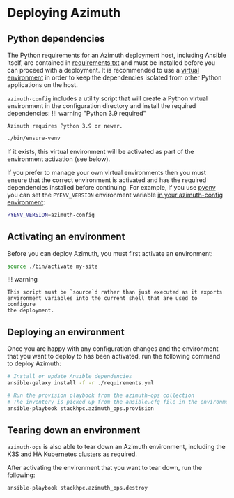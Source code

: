 # Deploying Azimuth

## Python dependencies

The Python requirements for an Azimuth deployment host, including Ansible itself,
are contained in
[requirements.txt](https://github.com/stackhpc/azimuth-config/blob/stable/requirements.txt)
and must be installed before you can proceed with a deployment. It is recommended
to use a [virtual environment](https://docs.python.org/3/library/venv.html) in order
to keep the dependencies isolated from other Python applications on the host.

`azimuth-config` includes a utility script that will create a Python virtual
environment in the configuration directory and install the required dependencies:
!!! warning  "Python 3.9 required"

    Azimuth requires Python 3.9 or newer.

```sh
./bin/ensure-venv
```


If it exists, this virtual environment will be activated as part of the environment
activation (see below).

If you prefer to manage your own virtual environments then you must ensure that
the correct environment is activated and has the required dependencies installed
before continuing. For example, if you use [pyenv](https://github.com/pyenv/pyenv)
you can set the `PYENV_VERSION` environment variable
[in your azimuth-config environment](../environments.md#linux-environment-variables):

```sh  title="env"
PYENV_VERSION=azimuth-config
```

## Activating an environment

Before you can deploy Azimuth, you must first activate an environment:

```sh
source ./bin/activate my-site
```

!!! warning

    This script must be `source`d rather than just executed as it exports
    environment variables into the current shell that are used to configure
    the deployment.

## Deploying an environment

Once you are happy with any configuration changes and the environment that
you want to deploy to has been activated, run the following command to
deploy Azimuth:

```sh
# Install or update Ansible dependencies
ansible-galaxy install -f -r ./requirements.yml

# Run the provision playbook from the azimuth-ops collection
# The inventory is picked up from the ansible.cfg file in the environment
ansible-playbook stackhpc.azimuth_ops.provision
```

## Tearing down an environment

`azimuth-ops` is also able to tear down an Azimuth environment, including the
K3S and HA Kubernetes clusters as required.

After activating the environment that you want to tear down, run the following:

```sh
ansible-playbook stackhpc.azimuth_ops.destroy
```
